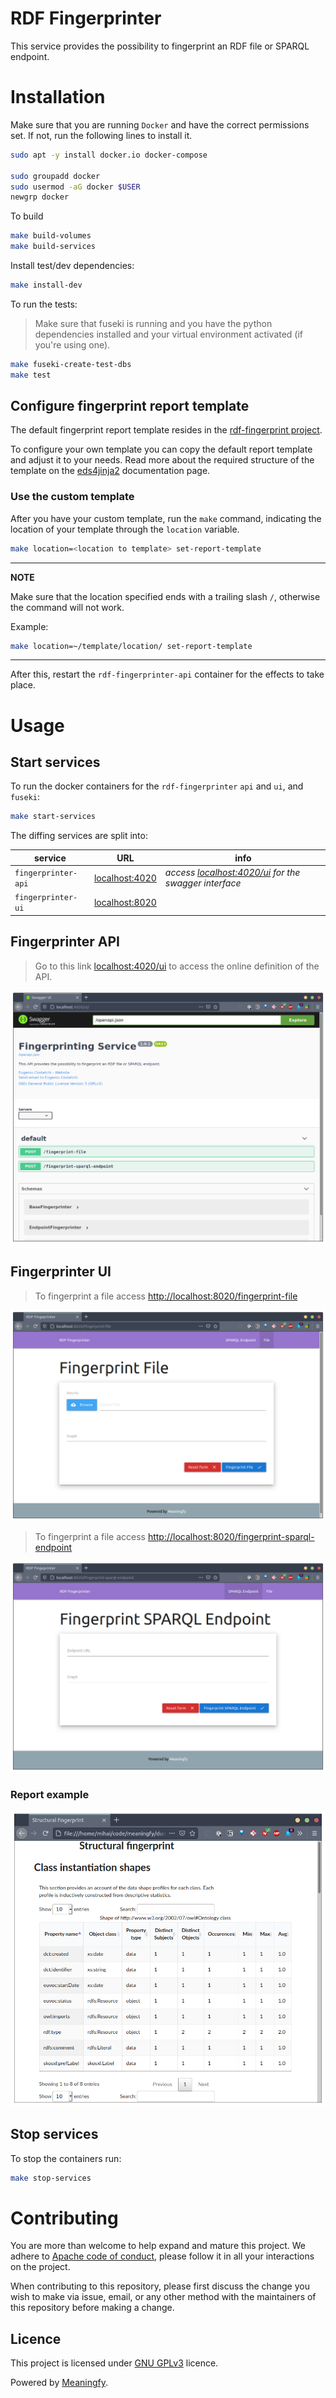#  RDF Fingerprinter
This service provides the possibility to fingerprint an RDF file or SPARQL endpoint.

# Installation

Make sure that you are running `Docker` and have the correct permissions set. If not, run the following lines to install it. 

```bash
sudo apt -y install docker.io docker-compose

sudo groupadd docker
sudo usermod -aG docker $USER
newgrp docker
```

To build 
```bash
make build-volumes
make build-services
```

Install test/dev dependencies:

```bash
make install-dev
```

To run the tests:
> Make sure that fuseki is running and you have the python dependencies installed and your virtual environment activated (if you're using one).
```bash
make fuseki-create-test-dbs
make test
```

## Configure fingerprint report template 
The default fingerprint report template resides in the [rdf-fingerprint project](https://github.com/meaningfy-ws/rdf-fingerprinter/tree/d05429f679fa52730f481809a471b466972386a2/fingerprint_report_templates/fingerprint_report). 

To configure your own template you can copy the default report template and adjust it to your needs. Read more about the required structure of the template on the [eds4jinja2](https://github.com/meaningfy-ws/eds4jinja2) documentation page.
 
### Use the custom template
After you have your custom template, run the `make` command, indicating the location of your template through the `location` variable.
```bash
make location=<location to template> set-report-template
```
---
**NOTE**

Make sure that the location specified ends with a trailing slash `/`, otherwise the command will not work.

Example:
```bash
make location=~/template/location/ set-report-template
```
---
After this, restart the `rdf-fingerprinter-api` container for the effects to take place.

# Usage

## Start services
To run the docker containers for the `rdf-fingerprinter` `api` and `ui`, and `fuseki`:

```bash
make start-services
```

The diffing services are split into:

service | URL | info
------- | ------- | ----
`fingerprinter-api` | [localhost:4020](http://localhost:4020) | _access [localhost:4020/ui](http://localhost:4020/ui) for the swagger interface_ 
`fingerprinter-ui` | [localhost:8020](http://localhost:8020) |

## Fingerprinter API

> Go to this link [localhost:4020/ui](http://localhost:4020/ui) to access the online definition of the API.

![fingerprinter-api](docs/images/fingerprinter-api.png)

## Fingerprinter UI

> To fingerprint a file access [http://localhost:8020/fingerprint-file](http://localhost:8020/fingerprint-file)

![file-ui](docs/images/file-ui.png)


> To fingerprint a file access [http://localhost:8020/fingerprint-sparql-endpoint](http://localhost:8020/fingerprint-sparql-endpoint)

![sparql-endpoint-ui](docs/images/sparql-endpoint-ui.png)

### Report example
![sparql-endpoint-ui](docs/images/report-example.png)


## Stop services
To stop the containers run:
```bash
make stop-services
```

# Contributing
You are more than welcome to help expand and mature this project. We adhere to [Apache code of conduct](https://www.apache.org/foundation/policies/conduct), please follow it in all your interactions on the project.   

When contributing to this repository, please first discuss the change you wish to make via issue, email, or any other method with the maintainers of this repository before making a change.

## Licence 
This project is licensed under [GNU GPLv3](https://www.gnu.org/licenses/gpl-3.0.en.html) licence. 

Powered by [Meaningfy](https://github.com/meaningfy-ws).